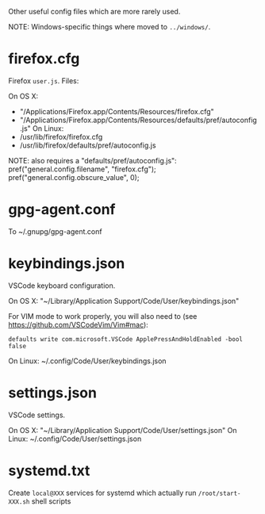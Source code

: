 Other useful config files which are more rarely used.

NOTE: Windows-specific things where moved to `../windows/`.

# firefox.cfg

Firefox `user.js`. Files:

On OS X:
- "/Applications/Firefox.app/Contents/Resources/firefox.cfg"
- "/Applications/Firefox.app/Contents/Resources/defaults/pref/autoconfig.js"
On Linux:
- /usr/lib/firefox/firefox.cfg
- /usr/lib/firefox/defaults/pref/autoconfig.js

NOTE: also requires a "defaults/pref/autoconfig.js":
	pref("general.config.filename", "firefox.cfg");
	pref("general.config.obscure_value", 0);

# gpg-agent.conf

To ~/.gnupg/gpg-agent.conf

# keybindings.json

VSCode keyboard configuration.

On OS X:
	"~/Library/Application Support/Code/User/keybindings.json"

For VIM mode to work properly, you will also need to (see https://github.com/VSCodeVim/Vim#mac):

	defaults write com.microsoft.VSCode ApplePressAndHoldEnabled -bool false

On Linux:
	~/.config/Code/User/keybindings.json

# settings.json

VSCode settings.

On OS X:
	"~/Library/Application Support/Code/User/settings.json"
On Linux:
	~/.config/Code/User/settings.json

# systemd.txt

Create `local@XXX` services for systemd which actually run `/root/start-XXX.sh` shell scripts
